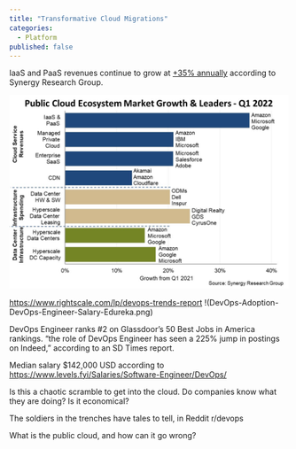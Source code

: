 ```yaml
---
title: "Transformative Cloud Migrations"
categories:
  - Platform
published: false
---
```

IaaS and PaaS revenues continue to grow at [+35% annually](https://www.srgresearch.com/articles/public-cloud-ecosystem-quarterly-revenues-leap-26-to-126-billion-in-q1) according to Synergy Research Group.

![Public Cloud Ecosystem Growth Q1 2022](/assets/images/2022/08/cloud_ecosystem_Q122.jpeg)

https://www.rightscale.com/lp/devops-trends-report
!(DevOps-Adoption-DevOps-Engineer-Salary-Edureka.png)

DevOps Engineer ranks #2 on Glassdoor’s 50 Best Jobs in America rankings. “the role of DevOps Engineer has seen a 225% jump in postings on Indeed,” according to an SD Times report. 

Median salary $142,000 USD according to https://www.levels.fyi/Salaries/Software-Engineer/DevOps/

Is this a chaotic scramble to get into the cloud.  Do companies know what they are doing? Is it economical?

The soldiers in the trenches have tales to tell, in Reddit r/devops

What is the public cloud, and how can it go wrong?

